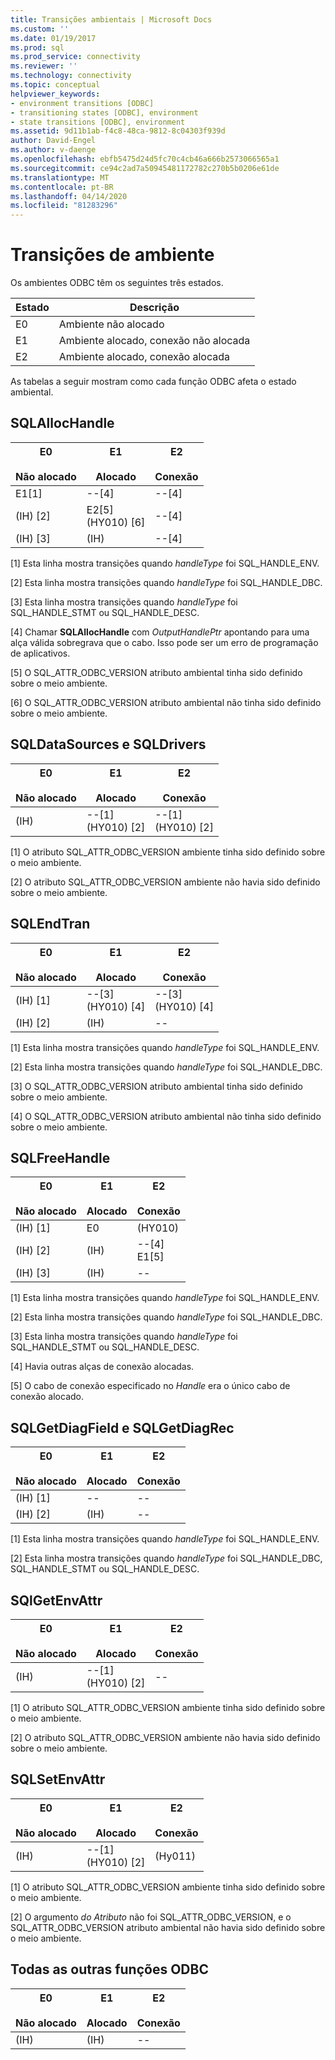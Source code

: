 ```yaml
---
title: Transições ambientais | Microsoft Docs
ms.custom: ''
ms.date: 01/19/2017
ms.prod: sql
ms.prod_service: connectivity
ms.reviewer: ''
ms.technology: connectivity
ms.topic: conceptual
helpviewer_keywords:
- environment transitions [ODBC]
- transitioning states [ODBC], environment
- state transitions [ODBC], environment
ms.assetid: 9d11b1ab-f4c8-48ca-9812-8c04303f939d
author: David-Engel
ms.author: v-daenge
ms.openlocfilehash: ebfb5475d24d5fc70c4cb46a666b2573066565a1
ms.sourcegitcommit: ce94c2ad7a50945481172782c270b5b0206e61de
ms.translationtype: MT
ms.contentlocale: pt-BR
ms.lasthandoff: 04/14/2020
ms.locfileid: "81283296"
---
```

# <a name="environment-transitions"></a>Transições de ambiente
Os ambientes ODBC têm os seguintes três estados.  
  
|Estado|Descrição|  
|-----------|-----------------|  
|E0|Ambiente não alocado|  
|E1|Ambiente alocado, conexão não alocada|  
|E2|Ambiente alocado, conexão alocada|  
  
 As tabelas a seguir mostram como cada função ODBC afeta o estado ambiental.  
  
## <a name="sqlallochandle"></a>SQLAllocHandle  
  
|E0<br /><br /> Não alocado|E1<br /><br /> Alocado|E2<br /><br /> Conexão|  
|------------------------|----------------------|-----------------------|  
|E1[1]|--[4]|--[4]|  
|(IH) [2]|E2[5]<br />(HY010) [6]|--[4]|  
|(IH) [3]|(IH)|--[4]|  
  
 [1] Esta linha mostra transições quando *handleType* foi SQL_HANDLE_ENV.  
  
 [2] Esta linha mostra transições quando *handleType* foi SQL_HANDLE_DBC.  
  
 [3] Esta linha mostra transições quando *handleType* foi SQL_HANDLE_STMT ou SQL_HANDLE_DESC.  
  
 [4] Chamar **SQLAllocHandle** com *OutputHandlePtr* apontando para uma alça válida sobregrava que o cabo. Isso pode ser um erro de programação de aplicativos.  
  
 [5] O SQL_ATTR_ODBC_VERSION atributo ambiental tinha sido definido sobre o meio ambiente.  
  
 [6] O SQL_ATTR_ODBC_VERSION atributo ambiental não tinha sido definido sobre o meio ambiente.  
  
## <a name="sqldatasources-and-sqldrivers"></a>SQLDataSources e SQLDrivers  
  
|E0<br /><br /> Não alocado|E1<br /><br /> Alocado|E2<br /><br /> Conexão|  
|------------------------|----------------------|-----------------------|  
|(IH)|--[1]<br />(HY010) [2]|--[1]<br />(HY010) [2]|  
  
 [1] O atributo SQL_ATTR_ODBC_VERSION ambiente tinha sido definido sobre o meio ambiente.  
  
 [2] O atributo SQL_ATTR_ODBC_VERSION ambiente não havia sido definido sobre o meio ambiente.  
  
## <a name="sqlendtran"></a>SQLEndTran  
  
|E0<br /><br /> Não alocado|E1<br /><br /> Alocado|E2<br /><br /> Conexão|  
|------------------------|----------------------|-----------------------|  
|(IH) [1]|--[3]<br />(HY010) [4]|--[3]<br />(HY010) [4]|  
|(IH) [2]|(IH)|--|  
  
 [1] Esta linha mostra transições quando *handleType* foi SQL_HANDLE_ENV.  
  
 [2] Esta linha mostra transições quando *handleType* foi SQL_HANDLE_DBC.  
  
 [3] O SQL_ATTR_ODBC_VERSION atributo ambiental tinha sido definido sobre o meio ambiente.  
  
 [4] O SQL_ATTR_ODBC_VERSION atributo ambiental não tinha sido definido sobre o meio ambiente.  
  
## <a name="sqlfreehandle"></a>SQLFreeHandle  
  
|E0<br /><br /> Não alocado|E1<br /><br /> Alocado|E2<br /><br /> Conexão|  
|------------------------|----------------------|-----------------------|  
|(IH) [1]|E0|(HY010)|  
|(IH) [2]|(IH)|--[4]<br />E1[5]|  
|(IH) [3]|(IH)|--|  
  
 [1] Esta linha mostra transições quando *handleType* foi SQL_HANDLE_ENV.  
  
 [2] Esta linha mostra transições quando *handleType* foi SQL_HANDLE_DBC.  
  
 [3] Esta linha mostra transições quando *handleType* foi SQL_HANDLE_STMT ou SQL_HANDLE_DESC.  
  
 [4] Havia outras alças de conexão alocadas.  
  
 [5] O cabo de conexão especificado no *Handle* era o único cabo de conexão alocado.  
  
## <a name="sqlgetdiagfield-and-sqlgetdiagrec"></a>SQLGetDiagField e SQLGetDiagRec  
  
|E0<br /><br /> Não alocado|E1<br /><br /> Alocado|E2<br /><br /> Conexão|  
|------------------------|----------------------|-----------------------|  
|(IH) [1]|--|--|  
|(IH) [2]|(IH)|--|  
  
 [1] Esta linha mostra transições quando *handleType* foi SQL_HANDLE_ENV.  
  
 [2] Esta linha mostra transições quando *handleType* foi SQL_HANDLE_DBC, SQL_HANDLE_STMT ou SQL_HANDLE_DESC.  
  
## <a name="sqlgetenvattr"></a>SQlGetEnvAttr  
  
|E0<br /><br /> Não alocado|E1<br /><br /> Alocado|E2<br /><br /> Conexão|  
|------------------------|----------------------|-----------------------|  
|(IH)|--[1]<br />(HY010) [2]|--|  
  
 [1] O atributo SQL_ATTR_ODBC_VERSION ambiente tinha sido definido sobre o meio ambiente.  
  
 [2] O atributo SQL_ATTR_ODBC_VERSION ambiente não havia sido definido sobre o meio ambiente.  
  
## <a name="sqlsetenvattr"></a>SQLSetEnvAttr  
  
|E0<br /><br /> Não alocado|E1<br /><br /> Alocado|E2<br /><br /> Conexão|  
|------------------------|----------------------|-----------------------|  
|(IH)|--[1]<br />(HY010) [2]|(Hy011)|  
  
 [1] O atributo SQL_ATTR_ODBC_VERSION ambiente tinha sido definido sobre o meio ambiente.  
  
 [2] O argumento *do Atributo* não foi SQL_ATTR_ODBC_VERSION, e o SQL_ATTR_ODBC_VERSION atributo ambiental não havia sido definido sobre o meio ambiente.  
  
## <a name="all-other-odbc-functions"></a>Todas as outras funções ODBC  
  
|E0<br /><br /> Não alocado|E1<br /><br /> Alocado|E2<br /><br /> Conexão|  
|------------------------|----------------------|-----------------------|  
|(IH)|(IH)|--|
